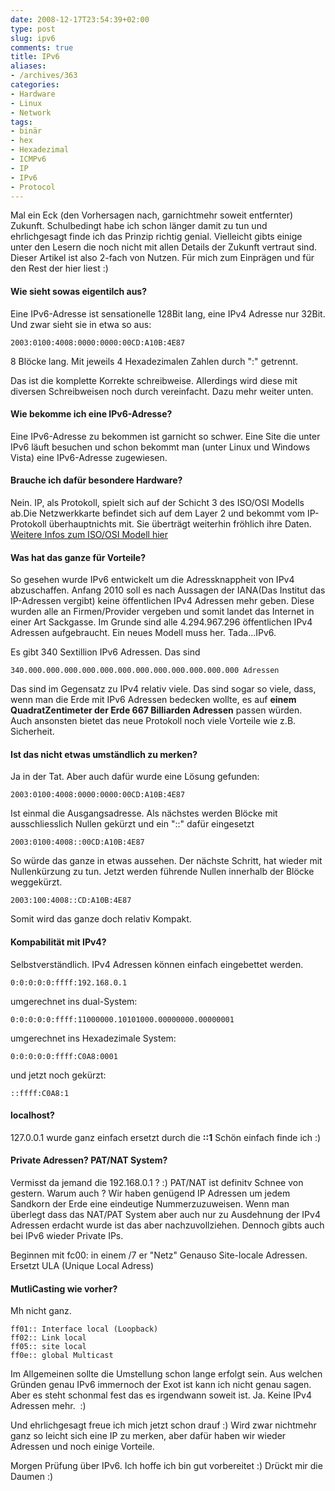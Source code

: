 ```yaml
---
date: 2008-12-17T23:54:39+02:00
type: post
slug: ipv6
comments: true
title: IPv6
aliases:
- /archives/363
categories:
- Hardware
- Linux
- Network
tags:
- binär
- hex
- Hexadezimal
- ICMPv6
- IP
- IPv6
- Protocol
---
```


Mal ein Eck (den Vorhersagen nach, garnichtmehr soweit entfernter) Zukunft.
Schulbedingt habe ich schon länger damit zu tun und ehrlichgesagt finde ich
das Prinzip richtig genial. Vielleicht gibts einige unter den Lesern die
noch nicht mit allen Details der Zukunft vertraut sind. Dieser Artikel ist
also 2-fach von Nutzen. Für mich zum Einprägen und für den Rest der hier
liest :)

#### Wie sieht sowas eigentilch aus?

Eine IPv6-Adresse ist sensationelle 128Bit lang, eine IPv4 Adresse nur
32Bit. Und zwar sieht sie in etwa so aus:

    2003:0100:4008:0000:0000:00CD:A10B:4E87

8 Blöcke lang. Mit jeweils 4 Hexadezimalen Zahlen durch ":" getrennt.

Das ist die komplette Korrekte schreibweise. Allerdings wird diese mit
diversen Schreibweisen noch durch vereinfacht.  Dazu mehr weiter unten.


#### Wie bekomme ich eine IPv6-Adresse?

Eine IPv6-Adresse zu bekommen ist garnicht so schwer. Eine Site die unter
IPv6 läuft besuchen und schon bekommt man (unter Linux und Windows Vista)
eine IPv6-Adresse zugewiesen.

#### Brauche ich dafür besondere Hardware?

Nein. IP, als Protokoll, spielt sich auf der Schicht 3 des ISO/OSI Modells
ab.Die Netzwerkkarte befindet sich auf dem Layer 2 und bekommt vom
IP-Protokoll überhauptnichts mit. Sie überträgt weiterhin fröhlich ihre
Daten.  [Weitere Infos zum ISO/OSI Modell hier](http://de.wikipedia.org/wiki/OSI-Modell)

#### Was hat das ganze für Vorteile?

So gesehen wurde IPv6 entwickelt um die Adressknappheit von IPv4
abzuschaffen. Anfang 2010 soll es nach Aussagen der IANA(Das Institut das
IP-Adressen vergibt) keine öffentlichen IPv4 Adressen mehr geben. Diese
wurden alle an Firmen/Provider vergeben und somit landet das Internet in
einer Art Sackgasse. Im Grunde sind alle 4.294.967.296 öffentlichen IPv4
Adressen aufgebraucht.  Ein neues Modell muss her. Tada...IPv6.

Es gibt 340 Sextillion IPv6 Adressen. Das sind

    340.000.000.000.000.000.000.000.000.000.000.000.000 Adressen

Das sind im Gegensatz zu IPv4 relativ viele. Das sind sogar so viele, dass,
wenn man die Erde mit IPv6 Adressen bedecken wollte, es auf **einem
QuadratZentimeter der Erde 667 Billiarden Adressen** passen würden. Auch
ansonsten bietet das neue Protokoll noch viele Vorteile wie z.B.
Sicherheit.

#### Ist das nicht etwas umständlich zu merken?

Ja in der Tat. Aber auch dafür wurde eine Lösung gefunden:

    2003:0100:4008:0000:0000:00CD:A10B:4E87

Ist einmal die Ausgangsadresse.  Als nächstes werden Blöcke mit
ausschliesslich Nullen gekürzt und ein "::" dafür eingesetzt

    2003:0100:4008::00CD:A10B:4E87

So würde das ganze in etwas aussehen.  Der nächste Schritt, hat wieder mit
Nullenkürzung zu tun.  Jetzt werden führende Nullen innerhalb der Blöcke
weggekürzt.

    2003:100:4008::CD:A10B:4E87

Somit wird das ganze doch relativ Kompakt.

#### Kompabilität mit IPv4?

Selbstverständlich. IPv4 Adressen können einfach eingebettet werden.

    0:0:0:0:0:ffff:192.168.0.1

umgerechnet ins dual-System:

    0:0:0:0:0:ffff:11000000.10101000.00000000.00000001

umgerechnet ins Hexadezimale System:

    0:0:0:0:0:ffff:C0A8:0001

und jetzt noch gekürzt:

    ::ffff:C0A8:1

#### localhost?

127.0.0.1 wurde ganz einfach ersetzt durch die **::1** Schön einfach finde
ich :)

#### Private Adressen? PAT/NAT System?


Vermisst da jemand die 192.168.0.1 ? :) PAT/NAT ist definitv Schnee von
gestern. Warum auch ? Wir haben genügend IP Adressen um jedem Sandkorn der
Erde eine eindeutige Nummerzuzuweisen. Wenn man überlegt dass das NAT/PAT
System aber auch nur zu Ausdehnung der IPv4 Adressen erdacht wurde ist das
aber nachzuvollziehen. Dennoch gibts auch bei IPv6 wieder Private IPs.

Beginnen mit fc00: in einem /7 er "Netz" Genauso Site-locale Adressen.
Ersetzt ULA (Unique Local Adress)


#### MutliCasting wie vorher?


Mh nicht ganz.

    ff01:: Interface local (Loopback)
    ff02:: Link local
    ff05:: site local
    ff0e:: global Multicast

Im Allgemeinen sollte die Umstellung schon lange erfolgt sein. Aus welchen
Gründen genau IPv6 immernoch der Exot ist kann ich nicht genau sagen. Aber
es steht schonmal fest das es irgendwann soweit ist. Ja. Keine IPv4
Adressen mehr.  :)

Und ehrlichgesagt freue ich mich jetzt schon drauf :) Wird zwar nichtmehr
ganz so leicht sich eine IP zu merken, aber dafür haben wir wieder Adressen
und noch einige Vorteile.

Morgen Prüfung über IPv6. Ich hoffe ich bin gut vorbereitet :) Drückt mir
die Daumen :)
